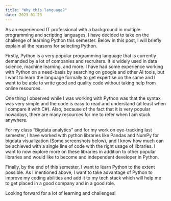 ```yaml
---
title: "Why this language?"
date: 2023-01-23
---
```


 

As an experienced IT professional with a background in multiple programming and scripting languages, I have decided to take on the challenge of learning Python this semester. Below in this post, I will briefly explain all the reasons for selecting Python.

Firstly, Python is a very popular programming language that is currently demanded by a lot of companies and recruiters. It is widely used in data science, machine learning, and more. I have had some experience working with Python on a need-basis by searching on google and other AI tools, but I want to learn the language formally to get expertise on the same and I want to be able to write good and quality code without taking help from online resources. 

One thing I observed while I was working with Python was that the syntax was very simple and the code is easy to read and understand (at least when I compare it with C#).  Also, because of the fact that it is very popular nowadays, there are many resources for me to refer when I am stuck anywhere. 

For my class “Bigdata analytics” and for my work on eye-tracking last semester, I have worked with python libraries like Pandas and NumPy for bigdata visualization (Some screenshots below), and I know how much can be achieved with a single line of code with the right usage of libraries. I want to now explore more on these libraries in addition to other popular libraries and would like to become and independent developer in Python. 
     

Finally, by the end of this semester, I want to learn Python to the extent possible. As I mentioned above, I want to take advantage of Python to improve my coding abilities and add it to my tech stack which will help me to get placed in a good company and in a good role. 

Looking forward for a lot of learning and challenges! 
